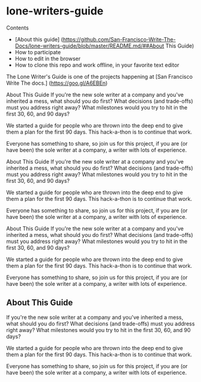 # lone-writers-guide

Contents
* [About this guide] (https://github.com/San-Francisco-Write-The-Docs/lone-writers-guide/blob/master/README.md/##About This Guide)
* How to participate
* How to edit in the browser
* How to clone this repo and work offline, in your favorite text editor

The Lone Writer's Guide is one of the projects happening at [San Francisco Write The docs.] (https://goo.gl/A6EBEn)

 About This Guide
If you're the new sole writer at a company and you've inherited a mess, what should you do first? What decisions (and trade-offs) must you address right away? What milestones would you try to hit in the first 30, 60, and 90 days?

We started a guide for people who are thrown into the deep end to give them a plan for the first 90 days. This hack-a-thon is to continue that work.

Everyone has something to share, so join us for this project, if you are (or have been) the sole writer at a company, a writer with lots of experience.

 About This Guide
If you're the new sole writer at a company and you've inherited a mess, what should you do first? What decisions (and trade-offs) must you address right away? What milestones would you try to hit in the first 30, 60, and 90 days?

We started a guide for people who are thrown into the deep end to give them a plan for the first 90 days. This hack-a-thon is to continue that work.

Everyone has something to share, so join us for this project, if you are (or have been) the sole writer at a company, a writer with lots of experience.

 About This Guide
If you're the new sole writer at a company and you've inherited a mess, what should you do first? What decisions (and trade-offs) must you address right away? What milestones would you try to hit in the first 30, 60, and 90 days?

We started a guide for people who are thrown into the deep end to give them a plan for the first 90 days. This hack-a-thon is to continue that work.

Everyone has something to share, so join us for this project, if you are (or have been) the sole writer at a company, a writer with lots of experience.

## About This Guide
If you're the new sole writer at a company and you've inherited a mess, what should you do first? What decisions (and trade-offs) must you address right away? What milestones would you try to hit in the first 30, 60, and 90 days?

We started a guide for people who are thrown into the deep end to give them a plan for the first 90 days. This hack-a-thon is to continue that work.

Everyone has something to share, so join us for this project, if you are (or have been) the sole writer at a company, a writer with lots of experience.
